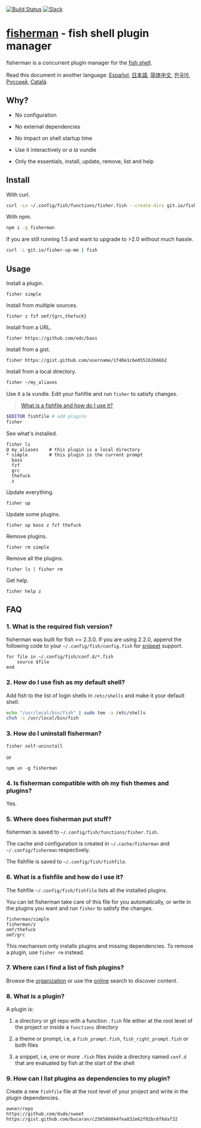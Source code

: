 [slack-link]: https://fisherman-wharf.herokuapp.com
[slack-badge]: https://fisherman-wharf.herokuapp.com/badge.svg
[travis-link]: https://travis-ci.org/fisherman/fisherman
[travis-badge]: https://img.shields.io/travis/fisherman/fisherman.svg

[organization]: https://github.com/fisherman
[fish shell]: https://github.com/fish-shell/fish-shell
[fisherman]: http://fisherman.sh
[online]: http://fisherman.sh/#search

[Español]: docs/es-ES
[简体中文]: docs/zh-CN
[日本語]: docs/jp-JA
[한국어]: docs/ko-KR
[Русский]: docs/ru-RU
[Català]: docs/ca-ES

[![Build Status][travis-badge]][travis-link]
[![Slack][slack-badge]][slack-link]

# [fisherman] - fish shell plugin manager

fisherman is a concurrent plugin manager for the [fish shell].

Read this document in another language: [Español], [日本語], [简体中文], [한국어], [Русский], [Català].

## Why?

* No configuration

* No external dependencies

* No impact on shell startup time

* Use it interactively or _a la_ vundle

* Only the essentials, install, update, remove, list and help

## Install

With curl.

```sh
curl -Lo ~/.config/fish/functions/fisher.fish --create-dirs git.io/fisherman
```

With npm.

```sh
npm i -g fisherman
```

If you are still running 1.5 and want to upgrade to >2.0 without much hassle.

```sh
curl -L git.io/fisher-up-me | fish
```

## Usage

Install a plugin.

```
fisher simple
```

Install from multiple sources.

```
fisher z fzf omf/{grc,thefuck}
```

Install from a URL.

```
fisher https://github.com/edc/bass
```

Install from a gist.

```
fisher https://gist.github.com/username/1f40e1c6e0551b2666b2
```

Install from a local directory.

```sh
fisher ~/my_aliases
```

Use it a la vundle. Edit your fishfile and run `fisher` to satisfy changes.

> [What is a fishfile and how do I use it?](#6-what-is-a-fishfile-and-how-do-i-use-it)

```sh
$EDITOR fishfile # add plugins
fisher
```

See what's installed.

```ApacheConf
fisher ls
@ my_aliases    # this plugin is a local directory
* simple        # this plugin is the current prompt
  bass
  fzf
  grc
  thefuck
  z
```

Update everything.

```
fisher up
```

Update some plugins.

```
fisher up bass z fzf thefuck
```

Remove plugins.

```
fisher rm simple
```

Remove all the plugins.

```
fisher ls | fisher rm
```

Get help.

```
fisher help z
```

## FAQ

### 1. What is the required fish version?

fisherman was built for fish >= 2.3.0. If you are using 2.2.0, append the following code to your `~/.config/fish/config.fish` for [snippet](#8-what-is-a-plugin) support.

```fish
for file in ~/.config/fish/conf.d/*.fish
    source $file
end
```

### 2. How do I use fish as my default shell?

Add fish to the list of login shells in `/etc/shells` and make it your default shell.

```sh
echo "/usr/local/bin/fish" | sudo tee -a /etc/shells
chsh -s /usr/local/bin/fish
```

### 3. How do I uninstall fisherman?

```fish
fisher self-uninstall
```

or

```
npm un -g fisherman
```

### 4. Is fisherman compatible with oh my fish themes and plugins?

Yes.

### 5. Where does fisherman put stuff?

fisherman is saved to `~/.config/fish/functions/fisher.fish`.

The cache and configuration is created in `~/.cache/fisherman` and `~/.config/fisherman` respectively.

The fishfile is saved to `~/.config/fish/fishfile`.

### 6. What is a fishfile and how do I use it?

The fishfile `~/.config/fish/fishfile` lists all the installed plugins.

You can let fisherman take care of this file for you automatically, or write in the plugins you want and run `fisher` to satisfy the changes.

```
fisherman/simple
fisherman/z
omf/thefuck
omf/grc
```

This mechanism only installs plugins and missing dependencies. To remove a plugin, use `fisher rm` instead.

### 7. Where can I find a list of fish plugins?

Browse the [organization] or use the [online] search to discover content.

### 8. What is a plugin?

A plugin is:

1. a directory or git repo with a function `.fish` file either at the root level of the project or inside a `functions` directory

2. a theme or prompt, i.e, a `fish_prompt.fish`, `fish_right_prompt.fish` or both files

3. a snippet, i.e, one or more `.fish` files inside a directory named `conf.d` that are evaluated by fish at the start of the shell

### 9. How can I list plugins as dependencies to my plugin?

Create a new `fishfile` file at the root level of your project and write in the plugin dependencies.

```fish
owner/repo
https://github.com/dude/sweet
https://gist.github.com/bucaran/c256586044fea832e62f02bc6f6daf32
```
